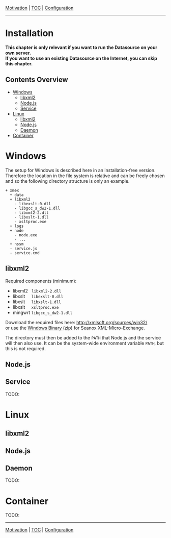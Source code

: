 [Motivation](motivation.md) | [TOC](README.md) | [Configuration](configuration.md)
- - -

# Installation

__This chapter is only relevant if you want to run the Datasource on your own
server.  
If you want to use an existing Datasource on the Internet, you can skip
this chapter.__


## Contents Overview

* [Windows](#windows)
  * [libxml2](#libxml2)
  * [Node.js](#nodejs)
  * [Service](#service)   
* [Linux](#linux)
  * [libxml2](#libxml2-1)
  * [Node.js](#nodejs-1)
  * [Daemon](#daemon)
* [Container](#container)


# Windows

The setup for Windows is described here in an installation-free version.
Therefore the location in the file system is relative and can be freely chosen
and so the following directory structure is only an example.

```
+ xmex
  + data 
  + libxml2
    - libexslt-0.dll
    - libgcc_s_dw2-1.dll
    - libxml2-2.dll
    - libxslt-1.dll
    - xsltproc.exe
  + logs  
  + node
    - node.exe
    - ...
  + nssm
  - service.js
  - service.cmd 
```

## libxml2

Required components (minimum):

- libxml2 &#160; `libxml2-2.dll`
- libxslt &#160;&#160;&#160; `libexslt-0.dll`
- libxslt &#160;&#160;&#160; `libxslt-1.dll`
- libxslt &#160;&#160;&#160; `xsltproc.exe`
- mingwrt `libgcc_s_dw2-1.dll`

Download the required files here: http://xmlsoft.org/sources/win32/  
or use the [Windows Binary (zip)](TODO:latest) for Seanox XML-Micro-Exchange.

The directory must then be added to the `PATH` that Node.js and the service
will then also use. It can be the system-wide environment variable `PATH`, but
this is not required.

## Node.js

## Service

TODO:


# Linux
## libxml2
## Node.js
## Daemon

TODO:


# Container

TODO:



- - -

[Motivation](motivation.md) | [TOC](README.md) | [Configuration](configuration.md)